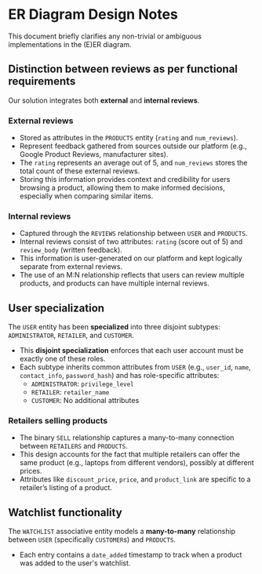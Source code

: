 # ER Diagram Design Notes

This document briefly clarifies any non-trivial or ambiguous implementations in the (E)ER diagram.

## Distinction between reviews as per functional requirements

Our solution integrates both **external** and **internal reviews**.

### External reviews
- Stored as attributes in the `PRODUCTS` entity (`rating` and `num_reviews`).
- Represent feedback gathered from sources outside our platform (e.g., Google Product Reviews, manufacturer sites).
- The `rating` represents an average out of 5, and `num_reviews` stores the total count of these external reviews.
- Storing this information provides context and credibility for users browsing a product, allowing them to make informed decisions, especially when comparing similar items.

### Internal reviews
- Captured through the `REVIEWS` relationship between `USER` and `PRODUCTS`.
- Internal reviews consist of two attributes: `rating` (score out of 5) and `review_body` (written feedback).
- This information is user-generated on our platform and kept logically separate from external reviews.
- The use of an M:N relationship reflects that users can review multiple products, and products can have multiple internal reviews.

## User specialization

The `USER` entity has been **specialized** into three disjoint subtypes: `ADMINISTRATOR`, `RETAILER`, and `CUSTOMER`.

- This **disjoint specialization** enforces that each user account must be exactly one of these roles.
- Each subtype inherits common attributes from `USER` (e.g., `user_id`, `name`, `contact_info`, `password_hash`) and has role-specific attributes:
  - `ADMINISTRATOR`: `privilege_level`
  - `RETAILER`: `retailer_name`
  - `CUSTOMER`: No additional attributes

### Retailers selling products
- The binary `SELL` relationship captures a many-to-many connection between `RETAILERS` and `PRODUCTS`.
- This design accounts for the fact that multiple retailers can offer the same product (e.g., laptops from different vendors), possibly at different prices.
- Attributes like `discount_price`, `price`, and `product_link` are specific to a retailer’s listing of a product.

## Watchlist functionality

The `WATCHLIST` associative entity models a **many-to-many** relationship between `USER` (specifically `CUSTOMER`s) and `PRODUCTS`.

- Each entry contains a `date_added` timestamp to track when a product was added to the user's watchlist.